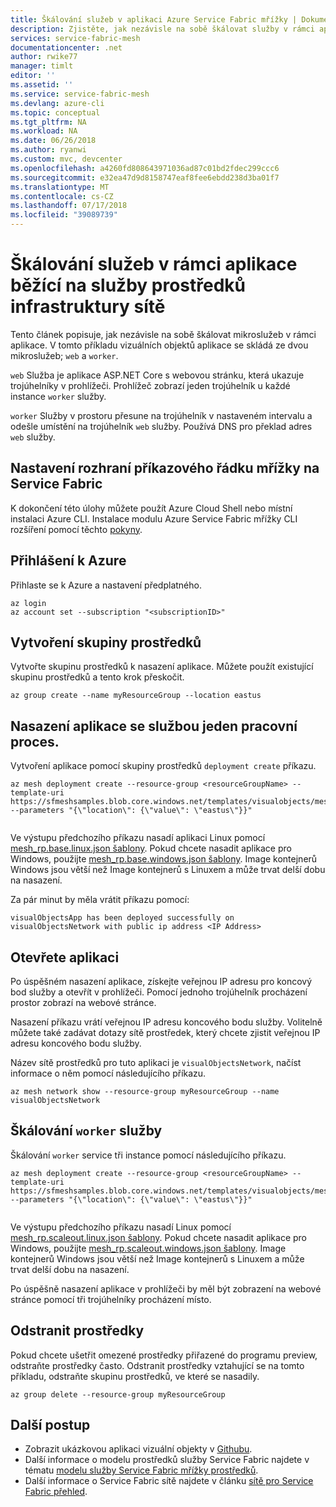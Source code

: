 ```yaml
---
title: Škálování služeb v aplikaci Azure Service Fabric mřížky | Dokumentace Microsoftu
description: Zjistěte, jak nezávisle na sobě škálovat služby v rámci aplikace běžící na služby prostředků infrastruktury sítě pomocí Azure CLI.
services: service-fabric-mesh
documentationcenter: .net
author: rwike77
manager: timlt
editor: ''
ms.assetid: ''
ms.service: service-fabric-mesh
ms.devlang: azure-cli
ms.topic: conceptual
ms.tgt_pltfrm: NA
ms.workload: NA
ms.date: 06/26/2018
ms.author: ryanwi
ms.custom: mvc, devcenter
ms.openlocfilehash: a4260fd808643971036ad87c01bd2fdec299ccc6
ms.sourcegitcommit: e32ea47d9d8158747eaf8fee6ebdd238d3ba01f7
ms.translationtype: MT
ms.contentlocale: cs-CZ
ms.lasthandoff: 07/17/2018
ms.locfileid: "39089739"
---
```

# <a name="scale-services-within-an-application-running-on-service-fabric-mesh"></a>Škálování služeb v rámci aplikace běžící na služby prostředků infrastruktury sítě

Tento článek popisuje, jak nezávisle na sobě škálovat mikroslužeb v rámci aplikace. V tomto příkladu vizuálních objektů aplikace se skládá ze dvou mikroslužeb; `web` a `worker`. 

`web` Služba je aplikace ASP.NET Core s webovou stránku, která ukazuje trojúhelníky v prohlížeči. Prohlížeč zobrazí jeden trojúhelník u každé instance `worker` služby. 

`worker` Služby v prostoru přesune na trojúhelník v nastaveném intervalu a odešle umístění na trojúhelník `web` služby. Používá DNS pro překlad adres `web` služby.

## <a name="set-up-service-fabric-mesh-cli"></a>Nastavení rozhraní příkazového řádku mřížky na Service Fabric 
K dokončení této úlohy můžete použít Azure Cloud Shell nebo místní instalaci Azure CLI. Instalace modulu Azure Service Fabric mřížky CLI rozšíření pomocí těchto [pokyny](service-fabric-mesh-howto-setup-cli.md).

## <a name="sign-in-to-azure"></a>Přihlášení k Azure
Přihlaste se k Azure a nastavení předplatného.

```azurecli-interactive
az login
az account set --subscription "<subscriptionID>"
```

## <a name="create-resource-group"></a>Vytvoření skupiny prostředků
Vytvořte skupinu prostředků k nasazení aplikace. Můžete použít existující skupinu prostředků a tento krok přeskočit. 

```azurecli-interactive
az group create --name myResourceGroup --location eastus 
```

## <a name="deploy-the-application-with-one-worker-service"></a>Nasazení aplikace se službou jeden pracovní proces.
Vytvoření aplikace pomocí skupiny prostředků `deployment create` příkazu.

```azurecli-interactive
az mesh deployment create --resource-group <resourceGroupName> --template-uri https://sfmeshsamples.blob.core.windows.net/templates/visualobjects/mesh_rp.base.linux.json --parameters "{\"location\": {\"value\": \"eastus\"}}"
  
```
Ve výstupu předchozího příkazu nasadí aplikaci Linux pomocí [mesh_rp.base.linux.json šablony](https://sfmeshsamples.blob.core.windows.net/templates/visualobjects/mesh_rp.base.linux.json). Pokud chcete nasadit aplikace pro Windows, použijte [mesh_rp.base.windows.json šablony](https://sfmeshsamples.blob.core.windows.net/templates/visualobjects/mesh_rp.base.windows.json). Image kontejnerů Windows jsou větší než Image kontejnerů s Linuxem a může trvat delší dobu na nasazení.

Za pár minut by měla vrátit příkazu pomocí:

`visualObjectsApp has been deployed successfully on visualObjectsNetwork with public ip address <IP Address>` 

## <a name="open-the-application"></a>Otevřete aplikaci
Po úspěšném nasazení aplikace, získejte veřejnou IP adresu pro koncový bod služby a otevřít v prohlížeči. Pomocí jednoho trojúhelník procházení prostor zobrazí na webové stránce.

Nasazení příkazu vrátí veřejnou IP adresu koncového bodu služby. Volitelně můžete také zadávat dotazy sítě prostředek, který chcete zjistit veřejnou IP adresu koncového bodu služby. 
 
Název sítě prostředků pro tuto aplikaci je `visualObjectsNetwork`, načíst informace o něm pomocí následujícího příkazu. 

```azurecli-interactive
az mesh network show --resource-group myResourceGroup --name visualObjectsNetwork
```

## <a name="scale-worker-service"></a>Škálování `worker` služby

Škálování `worker` service tři instance pomocí následujícího příkazu. 

```azurecli-interactive
az mesh deployment create --resource-group <resourceGroupName> --template-uri https://sfmeshsamples.blob.core.windows.net/templates/visualobjects/mesh_rp.scaleout.linux.json --parameters "{\"location\": {\"value\": \"eastus\"}}"
  
```
Ve výstupu předchozího příkazu nasadí Linux pomocí [mesh_rp.scaleout.linux.json šablony](https://sfmeshsamples.blob.core.windows.net/templates/visualobjects/mesh_rp.scaleout.linux.json). Pokud chcete nasadit aplikace pro Windows, použijte [mesh_rp.scaleout.windows.json šablony](https://sfmeshsamples.blob.core.windows.net/templates/visualobjects/mesh_rp.scaleout.windows.json). Image kontejnerů Windows jsou větší než Image kontejnerů s Linuxem a může trvat delší dobu na nasazení.

Po úspěšně nasazení aplikace v prohlížeči by měl být zobrazení na webové stránce pomocí tři trojúhelníky procházení místo.

## <a name="delete-the-resources"></a>Odstranit prostředky

Pokud chcete ušetřit omezené prostředky přiřazené do programu preview, odstraňte prostředky často. Odstranit prostředky vztahující se na tomto příkladu, odstraňte skupinu prostředků, ve které se nasadily.

```azurecli-interactive
az group delete --resource-group myResourceGroup 
```

## <a name="next-steps"></a>Další postup
- Zobrazit ukázkovou aplikaci vizuální objekty v [Githubu](https://github.com/Azure-Samples/service-fabric-mesh/tree/master/src/visualobjects).
- Další informace o modelu prostředků služby Service Fabric najdete v tématu [modelu služby Service Fabric mřížky prostředků](service-fabric-mesh-service-fabric-resources.md).
- Další informace o Service Fabric sítě najdete v článku [sítě pro Service Fabric přehled](service-fabric-mesh-overview.md).